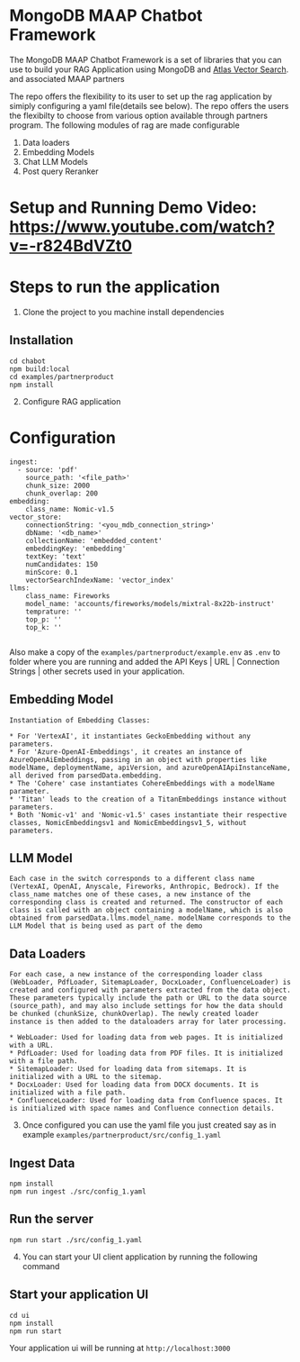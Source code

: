 # MongoDB MAAP Chatbot Framework

The MongoDB MAAP Chatbot Framework is a set of libraries that you can use to build your RAG Application
using MongoDB and [Atlas Vector Search](https://www.mongodb.com/docs/atlas/atlas-vector-search/vector-search-overview/). and associated MAAP partners

The repo offers the flexibility to its user to set up the rag application by simiply configuring a yaml file(details see below). The repo offers the users the flexibilty to choose from various option available through partners program. The following modules of rag are made configurable
1. Data loaders
2. Embedding Models
3. Chat LLM Models
4. Post query Reranker

# Setup and Running Demo Video: https://www.youtube.com/watch?v=-r824BdVZt0
# Steps to run the application
1. Clone the project to you machine install dependencies
## Installation

```
cd chabot
npm build:local
cd examples/partnerproduct
npm install
```

2. Configure RAG application
# Configuration
```
ingest:
  - source: 'pdf'
    source_path: '<file_path>'
    chunk_size: 2000
    chunk_overlap: 200
embedding:
    class_name: Nomic-v1.5
vector_store:
    connectionString: '<you_mdb_connection_string>'
    dbName: '<db_name>'
    collectionName: 'embedded_content'
    embeddingKey: 'embedding'
    textKey: 'text'
    numCandidates: 150
    minScore: 0.1 
    vectorSearchIndexName: 'vector_index'
llms:
    class_name: Fireworks
    model_name: 'accounts/fireworks/models/mixtral-8x22b-instruct'
    temprature: ''
    top_p: ''
    top_k: ''


``` 
Also make a copy of the `examples/partnerproduct/example.env` as `.env` to folder where you are running and added the API Keys | URL | Connection Strings | other secrets used in your application.  

## Embedding Model 
    Instantiation of Embedding Classes:
    
    * For 'VertexAI', it instantiates GeckoEmbedding without any parameters.
    * For 'Azure-OpenAI-Embeddings', it creates an instance of AzureOpenAiEmbeddings, passing in an object with properties like modelName, deploymentName, apiVersion, and azureOpenAIApiInstanceName, all derived from parsedData.embedding.
    * The 'Cohere' case instantiates CohereEmbeddings with a modelName parameter.
    * 'Titan' leads to the creation of a TitanEmbeddings instance without parameters.
    * Both 'Nomic-v1' and 'Nomic-v1.5' cases instantiate their respective classes, NomicEmbeddingsv1 and NomicEmbeddingsv1_5, without parameters.
## LLM Model
    Each case in the switch corresponds to a different class name (VertexAI, OpenAI, Anyscale, Fireworks, Anthropic, Bedrock). If the class_name matches one of these cases, a new instance of the corresponding class is created and returned. The constructor of each class is called with an object containing a modelName, which is also obtained from parsedData.llms.model_name. modelName corresponds to the LLM Model that is being used as part of the demo

## Data Loaders
    For each case, a new instance of the corresponding loader class (WebLoader, PdfLoader, SitemapLoader, DocxLoader, ConfluenceLoader) is created and configured with parameters extracted from the data object. These parameters typically include the path or URL to the data source (source_path), and may also include settings for how the data should be chunked (chunkSize, chunkOverlap). The newly created loader instance is then added to the dataloaders array for later processing.

    * WebLoader: Used for loading data from web pages. It is initialized with a URL.
    * PdfLoader: Used for loading data from PDF files. It is initialized with a file path.
    * SitemapLoader: Used for loading data from sitemaps. It is initialized with a URL to the sitemap.
    * DocxLoader: Used for loading data from DOCX documents. It is initialized with a file path.
    * ConfluenceLoader: Used for loading data from Confluence spaces. It is initialized with space names and Confluence connection details.


3. Once configured you can use the yaml file you just created say as in example `examples/partnerproduct/src/config_1.yaml`
## Ingest Data
```
npm install
npm run ingest ./src/config_1.yaml
```

## Run the server
```
npm run start ./src/config_1.yaml
```
4. You can start your UI client application by running the following command
## Start your application UI
```
cd ui
npm install
npm run start
```
Your application ui will be running at `http://localhost:3000`

